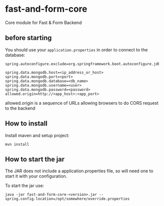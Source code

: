 # fast-and-form-core

Core module for Fast & Form Backend

## before starting

You should use your ``application.properties`` in order to connect to the database:
```
spring.autoconfigure.exclude=org.springframework.boot.autoconfigure.jdbc.DataSourceAutoConfiguration

spring.data.mongodb.host=<ip_address_or_host>
spring.data.mongodb.port=<port>
spring.data.mongodb.database=<db_name>
spring.data.mongodb.username=<user>
spring.data.mongodb.password=<password>
allowed.origin=http://<app_host>:<app_port>
```
allowed.origin is a sequence of URLs allowing browsers to do CORS request to the backend

## How to install

Install maven and setup project:
```
mvn install
```

## How to start the jar

The JAR does not include a application.properties file, so will need one to start it with your configuration.

To start the jar use:
```
java -jar fast-and-form-core-<version>.jar --spring.config.location=/opt/somewhere/override.properties
```